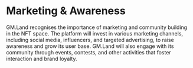 # Marketing & Awareness

GM.Land recognises the importance of marketing and community building in the NFT space. The platform will invest in various marketing channels, including social media, influencers, and targeted advertising, to raise awareness and grow its user base. GM.Land will also engage with its community through events, contests, and other activities that foster interaction and brand loyalty.
